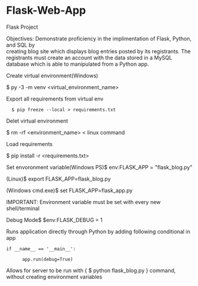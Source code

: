 # Flask-Web-App

Flask Project

Objectives:
Demonstrate proficiency in the implimentation of Flask, Python, and SQL by  
creating blog site which displays blog entries posted by its registrants.  The registrants must 
create an account with the data stored in a MySQL database which is able to manipulated from a 
Python app.  


Create virtual environment(Windows)

  $ py -3 -m venv <virtual_environment_name>


Export all requirements from virtual env

      $ pip freeze --local > requirements.txt


Delet virtual environment

  $ rm -rf <environment_name>  < linux command


Load requirements

  $ pip install -r <requirements.txt>


Set envoronment variable(Windows PS)$  env:FLASK_APP = "flask_blog.py"

(Linux)$ export FLASK_APP=flask_blog.py

(Windows cmd.exe)$  set FLASK_APP=flask_app.py

IMPORTANT: Environment variable must be set with every new shell/terminal

Debug Mode$  $env:FLASK_DEBUG = 1

Runs application directly through Python by adding following conditional in app

	if __name__ == '__main__':

    	  app.run(debug=True)

Allows for server to be run with {  $ python flask_blog.py  } command, without creating environment variables

